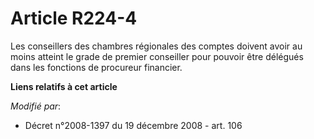 # Article R224-4

Les conseillers des chambres régionales des comptes doivent avoir au moins atteint le grade de premier conseiller pour
pouvoir être délégués dans les fonctions de  procureur financier.

**Liens relatifs à cet article**

_Modifié par_:

  - Décret n°2008-1397 du 19 décembre 2008 - art. 106
